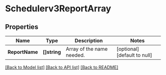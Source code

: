 # Schedulerv3ReportArray

## Properties
Name | Type | Description | Notes
------------ | ------------- | ------------- | -------------
**ReportName** | **[]string** | Array of the name needed. | [optional] [default to null]

[[Back to Model list]](../README.md#documentation-for-models) [[Back to API list]](../README.md#documentation-for-api-endpoints) [[Back to README]](../README.md)

